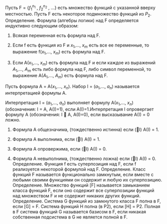 Пусть F = {$f_1^{n_1}$ , $f_2^{n_2}$ , ...} есть множество функций с указанной вверху местностью. Пусть F есть некоторое подмножество функций из $P_2$. Определение. Формула (алгебры логики) над F определяется индуктивно следующим образом:

1. Всякая переменная есть формула над F.

2. Если f есть функция из F и $x_1$,..., $x_m$ есть все ее переменные, то выражение f($x_1$,..., $x_m$) есть формула над F. 

3. Если A($x_1$,..., $x_m$) есть формула над F и если каждое из выражений $A_1$,..., $A_m$ есть либо формула над F, либо символ переменной, то выражение A($A_1$,..., $A_m$) есть формула над F. 

Пусть формула А = A($x_1$,..., $х_n$). Набор I = ($а_1$,..., $а_n$) называется интерпретацией формулы А. 

Интерпретация I = ($а_1$,..., $а_n$) выполняет формулу A($x_1$,..., $х_n$) (обозначения: I = A, A(I)=1), если A(I)=1.Интерпретация I опровергает формулу А (обозначения: I  A, A(I)=0), если высказывание A(I) = 0 ложно. 

1. Формула А общезначима, (тождественно истинна) если (I) A(I) = 1. 

2. Формула А выполнима, если (I) A(I) = 1. 

3. Формула А опровержима, если (I) A(I) = 0. 

4. Формула А невыполнима, (тождественно ложна) если (I) A(I) = 0. Определение. Функция f есть суперпозиция над F, если f реализуется некоторой формулой над F. Определение. Класс функций F называется функционально замкнутым, если вместе с любыми своими функциями он содержит и любую их суперпозицию. Определение. Множество функций [F] называется замыканием класса функций F, если оно содержит все суперпозиции функций над множеством F и не содержит никаких других функций. Определение. Система G функций из замкнутого класса F полна в F, если [G] = F. Система функций H полна (в P2), если [H] = P2. Полная в F система функций G называется базисом в F, если никакая собственная подсистема в G не является полной в F.